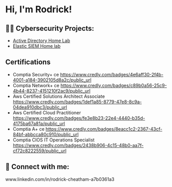 <h1>Hi, I'm Rodrick! </h1>  
<h2>👨‍💻 Cybersecurity Projects:</h2>


  - [Active Directory Home Lab](https://github.com/RodrickC2/Active-Directory-Project)
  - [Elastic SIEM Home lab](https://github.com/RodrickC2/Elastic-SIEM-Project/blob/main/README.md)

<h2>Certifications</h2>

- Comptia Security+ ce https://www.credly.com/badges/4e6aff30-2f4b-4001-a184-3902105d8a2c/public_url
- Comptia Network+ ce https://www.credly.com/badges/c89b0a56-25c9-4b44-8237-4151210f2ac9/public_url
- Aws Certified Solutions Architect Associate https://www.credly.com/badges/1def1a85-8779-47e8-8c9a-04dea910dbc3/public_url
- Aws Certified Cloud Practitioner https://www.credly.com/badges/fe3e8b23-22e4-4440-b35d-4175ba67a81a/public_url
- Comptia A+ ce https://www.credly.com/badges/8eacc1c2-2367-43cf-84bf-abbcca80c910/public_url
- Comptia CIOS IT Operations Specialist https://www.credly.com/badges/2438b906-4c15-48b0-aa7f-cf72c8222559/public_url
<h2> 🤳 Connect with me:</h2>
www.linkedin.com/in/rodrick-cheatham-a7b0361a3

